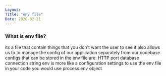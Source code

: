 ```yaml
---
Layout:
Title: "env file"
Date: 2020-02-21
---
```


### What is env file?
its a file that contain things that you don't want the user to see it also allows us to to manage the config of our application separately from our codebase 
configs that can be stored in the env file are:
HTTP port
database connection string 
env is more like a configuration settings 
to use the env file in your code you would use process.env object 